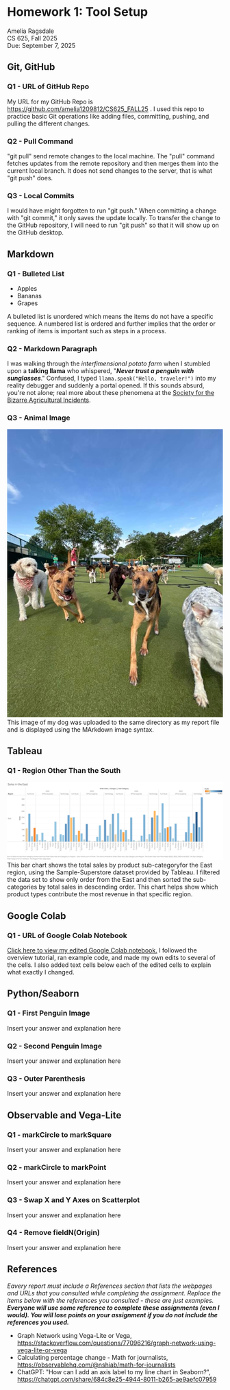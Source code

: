 # Homework 1: Tool Setup

Amelia Ragsdale  
CS 625, Fall 2025  
Due: September 7, 2025

## Git, GitHub

### Q1 - URL of GitHub Repo

My URL for my GitHub Repo is https://github.com/amelia1209812/CS625_FALL25 . I used this repo to practice basic Git operations like adding files, committing, pushing, and pulling the different changes.

### Q2 - Pull Command

"git pull" send remote changes to the local machine. The "pull" command fetches updates from the remote repository and then merges them into the current local branch. It does not send changes to the server, that is what "git push" does.

### Q3 - Local Commits

I would have might forgotten to run "git push." When committing a change with "git commit," it only saves the update locally. To transfer the change to the GitHub repository, I will need to run "git push" so that it will show up on the GitHub desktop. 

## Markdown

### Q1 - Bulleted List

- Apples
- Bananas
- Grapes

A bulleted list is unordered which means the items do not have a specific sequence. A numbered list is ordered and further implies that the order or ranking of items is important such as steps in a process.

### Q2 - Markdown Paragraph

I was walking through the *interfimensional potato farm* when I stumbled upon a **talking llama** who whispered, "***Never trust a penguin with sunglasses***." Confused, I typed `llama.speak("Hello, traveler!")` into my reality debugger and suddenly a portal opened. If this sounds absurd, you're not alone; real more about these phenomena at the [Society for the Bizarre Agricultural Incidents](https://www.youtube.com/watch?v=dQw4w9WgXcQ).

### Q3 - Animal Image

![This is a picture of my German Shepherd mix, Nala. (She is the brown and black dog on the right)](mydog_nala.JPG) This image of my dog was uploaded to the same directory as my report file and is displayed using the MArkdown image syntax.

## Tableau

### Q1 - Region Other Than the South

![This is a bar chart showing the sales by sub-category for the East region.](Sales_in_the_East.png) This bar chart shows the total sales by product sub-categoryfor the East region, using the Sample-Superstore dataset provided by Tableau. I filtered the data set to show only order from the East and then sorted the sub-categories by total sales in descending order. This chart helps show which product types contribute the most revenue in that specific region.

## Google Colab

### Q1 - URL of Google Colab Notebook

[Click here to view my edited Google Colab notebook.](https://colab.research.google.com/drive/1DPzKkwnf7ublCETg9x0oy47Hue2RZ1Ia?usp=sharing) I followed the overview tutorial, ran example code, and made my own edits to several of the cells. I also added text cells below each of the edited cells to explain what exactly I changed.

## Python/Seaborn

### Q1 - First Penguin Image

Insert your answer and explanation here

### Q2 - Second Penguin Image

Insert your answer and explanation here

### Q3 - Outer Parenthesis

Insert your answer and explanation here

## Observable and Vega-Lite

### Q1 - markCircle to markSquare

Insert your answer and explanation here

### Q2 - markCircle to markPoint

Insert your answer and explanation here

### Q3 - Swap X and Y Axes on Scatterplot

Insert your answer and explanation here

### Q4 - Remove fieldN(Origin)

Insert your answer and explanation here

## References

*Eavery report must include a References section that lists the webpages and URLs that you consulted while completing the assignment. Replace the items below with the references you consulted - these are just examples.* ***Everyone will use some reference to complete these assignments (even I would). You will lose points on your assignment if you do not include the references you used.***

* Graph Network using Vega-Lite or Vega, <https://stackoverflow.com/questions/77096216/graph-network-using-vega-lite-or-vega>
* Calculating percentage change - Math for journalists, <https://observablehq.com/@nshiab/math-for-journalists>
* ChatGPT: "How can I add an axis label to my line chart in Seaborn?", <https://chatgpt.com/share/684c8e25-4944-8011-b265-ae9aefc07959>
